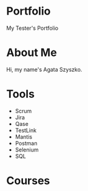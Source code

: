 # Portfolio

My Tester's Portfolio

# About Me

Hi, my name's Agata Szyszko.

# Tools

* Scrum
* Jira 
* Qase 
* TestLink 
* Mantis
* Postman 
* Selenium 
* SQL

# Courses

